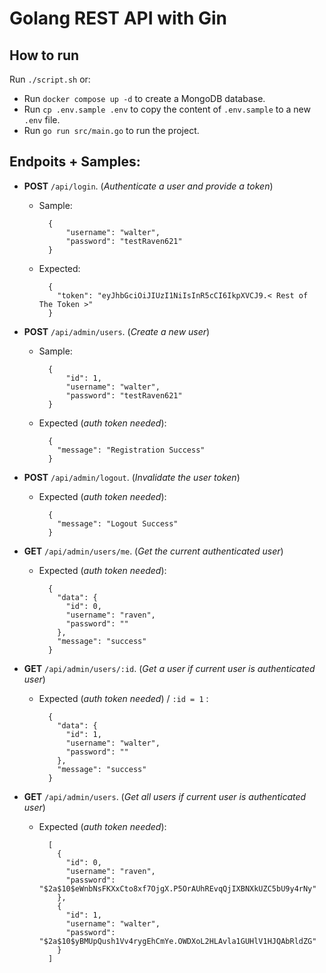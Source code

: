 # Golang REST API with Gin

## How to run

Run `./script.sh` or:

- Run `docker compose up -d` to create a MongoDB database.
- Run `cp .env.sample .env` to copy the content of `.env.sample` to a new `.env` file.
- Run `go run src/main.go` to run the project.

## Endpoits + Samples:

- **POST** `/api/login`. (_Authenticate a user and provide a token_)

  - Sample:
    ```
      {
          "username": "walter",
          "password": "testRaven621"
      }
    ```
  - Expected:
    ```
      {
        "token": "eyJhbGciOiJIUzI1NiIsInR5cCI6IkpXVCJ9.< Rest of The Token >"
      }
    ```

- **POST** `/api/admin/users`. (_Create a new user_)

  - Sample:
    ```
      {
          "id": 1,
          "username": "walter",
          "password": "testRaven621"
      }
    ```
  - Expected (_auth token needed_):
    ```
      {
        "message": "Registration Success"
      }
    ```

- **POST** `/api/admin/logout`. (_Invalidate the user token_)

  - Expected (_auth token needed_):

    ```
      {
        "message": "Logout Success"
      }
    ```

- **GET** `/api/admin/users/me`. (_Get the current authenticated user_)

  - Expected (_auth token needed_):
    ```
      {
        "data": {
          "id": 0,
          "username": "raven",
          "password": ""
        },
        "message": "success"
      }
    ```

- **GET** `/api/admin/users/:id`. (_Get a user if current user is authenticated user_)

  - Expected (_auth token needed_) / `:id = 1` :

    ```
      {
        "data": {
          "id": 1,
          "username": "walter",
          "password": ""
        },
        "message": "success"
      }
    ```

- **GET** `/api/admin/users`. (_Get all users if current user is authenticated user_)

  - Expected (_auth token needed_):

    ```
      [
        {
          "id": 0,
          "username": "raven",
          "password": "$2a$10$eWnbNsFKXxCto8xf7OjgX.P5OrAUhREvqQjIXBNXkUZC5bU9y4rNy"
        },
        {
          "id": 1,
          "username": "walter",
          "password": "$2a$10$yBMUpQush1Vv4rygEhCmYe.OWDXoL2HLAvla1GUHlV1HJQAbRldZG"
        }
      ]
    ```
